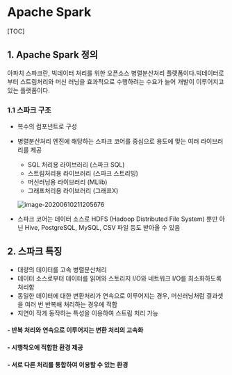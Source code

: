# Apache Spark

[TOC]

## 1. Apache Spark 정의

아파치 스파크란, 빅데이터 처리를 위한 오픈소스 병렬분산처리 플랫폼이다.빅데이터로부터 스트림처리와 머신 러닝을 효과적으로 수행하려는 수요가 늘어 개발이 이루어지고 있는 플랫폼이다.

### 1.1 스파크 구조

- 복수의 컴포넌트로 구성

- 병렬분산처리 엔진에 해당하는 스파크 코어를 중심으로 용도에 맞는 여러 라이브러리를 제공

  - SQL 처리용 라이브러리 (스파크 SQL)
  - 스트림처리용 라이브러리 (스파크 스트리밍)
  - 머신러닝용 라이브러리 (MLlib)
  - 그래프처리용 라이브러리 (그래프X)

  ![image-20200610211205676](../image/spark/1_spark_structure.png)

- 스파크 코어는 데이터 소스로 HDFS (Hadoop Distributed File System) 뿐만 아닌 Hive, PostgreSQL, MySQL, CSV 파일 등도 받아올 수 있음

## 2. 스파크 특징

- 대량의 데이터를 고속 병렬분산처리
- 데이터 소스로부터 데이터를 읽어와 스토리지 I/O와 네트워크 I/O를 최소화하도록 처리함
- 동일한 데이터에 대한 변환처리가 연속으로 이루어지는 경우, 머신러닝처럼 결과셋을 여러 번 반복해 처리하는 경우에 적합
- 지연이 작게 동작하는 특성을 이용하여 스트림 처리 가능

#### - 반복 처리와 연속으로 이루어지는 변환 처리의 고속화

#### - 시행착오에 적합한 환경 제공

#### - 서로 다른 처리를 통합하여 이용할 수 있는 환경



